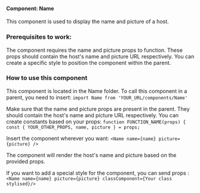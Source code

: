 #### Component: Name
This component is used to display the name and picture of a host.

### Prerequisites to work:
The component requires the name and picture props to function. These props should contain the host's name and picture URL respectively.
You can create a specific style to position the component within the parent.

### How to use this component
This component is located in the Name folder.
To call this component in a parent, you need to insert:
`import Name from 'YOUR_URL/components/Name'`

Make sure that the name and picture props are present in the parent. 
They should contain the host's name and picture URL respectively.
You can create constants based on your props:
`function FUNCTION_NAME(props) {`
  `const { YOUR_OTHER_PROPS, name, picture } = props;`

Insert the component wherever you want:
`<Name name={name} picture={picture} />`

The component will render the host's name and picture based on the provided props.

If you want to add a special style for the component, you can send props :
`<Name name={name} picture={picture} classComponent={Your class stylised}/>`